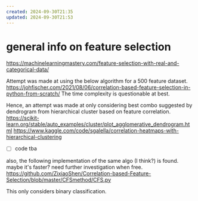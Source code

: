 ```yaml
---
created: 2024-09-30T21:35
updated: 2024-09-30T21:53
---
```


# general info on feature selection
https://machinelearningmastery.com/feature-selection-with-real-and-categorical-data/

Attempt was made at using the below algorithm for a 500 feature dataset. 
https://johfischer.com/2021/08/06/correlation-based-feature-selection-in-python-from-scratch/
The time complexity is questionable at best.

Hence, an attempt was made at only considering best combo suggested by dendrogram from hierarchical cluster based on feature correlation.
https://scikit-learn.org/stable/auto_examples/cluster/plot_agglomerative_dendrogram.html
https://www.kaggle.com/code/sgalella/correlation-heatmaps-with-hierarchical-clustering
- [ ] code tba

also, the following implementation of the same algo (I think?) is found. maybe it's faster? need further investigation when free.
https://github.com/ZixiaoShen/Correlation-based-Feature-Selection/blob/master/CFSmethod/CFS.py

This only considers binary classification.

